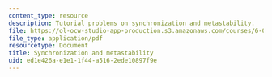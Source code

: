 ```yaml
---
content_type: resource
description: Tutorial problems on synchronization and metastability.
file: https://ol-ocw-studio-app-production.s3.amazonaws.com/courses/6-004-computation-structures-spring-2009/ed1e426ae1e11f44a5162ede10897f9e_MIT6_004s09_tutor08.pdf
file_type: application/pdf
resourcetype: Document
title: Synchronization and metastability
uid: ed1e426a-e1e1-1f44-a516-2ede10897f9e
---
```

